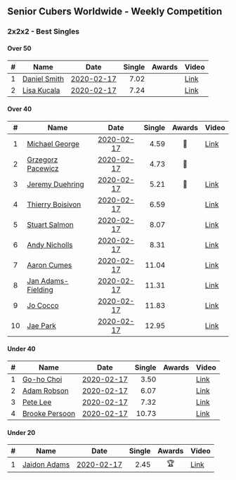 ## Senior Cubers Worldwide - Weekly Competition
### 2x2x2 - Best Singles

#### Over 50

| # | Name | Date | Single | Awards | Video |
| :--: | -- | :--: | --: | :--: | -- |
| 1 | [Daniel Smith](../persons/daniel_smith.md) | [2020-02-17](2020-02-17.md) | 7.02 |  | [Link](https://www.facebook.com/events/176704156956327/permalink/178124056814337/) |
| 2 | [Lisa Kucala](../persons/lisa_kucala.md) | [2020-02-17](2020-02-17.md) | 7.24 |  | [Link](https://www.facebook.com/events/176704156956327/permalink/177822780177798/) |

#### Over 40

| # | Name | Date | Single | Awards | Video |
| :--: | -- | :--: | --: | :--: | -- |
| 1 | [Michael George](../persons/michael_george.md) | [2020-02-17](2020-02-17.md) | 4.59 | 🥇 | [Link](https://www.facebook.com/events/176704156956327/permalink/178424350117641/) |
| 2 | [Grzegorz Pacewicz](../persons/grzegorz_pacewicz.md) | [2020-02-17](2020-02-17.md) | 4.73 | 🥉 | |
| 3 | [Jeremy Duehring](../persons/jeremy_duehring.md) | [2020-02-17](2020-02-17.md) | 5.21 | 🥈 | [Link](https://www.facebook.com/events/176704156956327/permalink/177381356888607/) |
| 4 | [Thierry Boisivon](../persons/thierry_boisivon.md) | [2020-02-17](2020-02-17.md) | 6.59 |  | [Link](https://www.facebook.com/events/176704156956327/permalink/181037429856333/) |
| 5 | [Stuart Salmon](../persons/stuart_salmon.md) | [2020-02-17](2020-02-17.md) | 8.07 |  | [Link](https://www.facebook.com/events/176704156956327/permalink/181182663175143/) |
| 6 | [Andy Nicholls](../persons/andy_nicholls.md) | [2020-02-17](2020-02-17.md) | 8.31 |  | [Link](https://www.facebook.com/events/176704156956327/permalink/177170673576342/) |
| 7 | [Aaron Cumes](../persons/aaron_cumes.md) | [2020-02-17](2020-02-17.md) | 11.04 |  | [Link](https://www.facebook.com/events/176704156956327/permalink/178556813437728/) |
| 8 | [Jan Adams-Fielding](../persons/jan_adams-fielding.md) | [2020-02-17](2020-02-17.md) | 11.31 |  | [Link](https://www.facebook.com/events/176704156956327/permalink/180508603242549/) |
| 9 | [Jo Cocco](../persons/jo_cocco.md) | [2020-02-17](2020-02-17.md) | 11.83 |  | [Link](https://www.facebook.com/events/176704156956327/permalink/181058473187562/) |
| 10 | [Jae Park](../persons/jae_park.md) | [2020-02-17](2020-02-17.md) | 12.95 |  | [Link](https://www.facebook.com/events/176704156956327/permalink/177449880215088/) |

#### Under 40

| # | Name | Date | Single | Awards | Video |
| :--: | -- | :--: | --: | :--: | -- |
| 1 | [Go-ho Choi](../persons/go-ho_choi.md) | [2020-02-17](2020-02-17.md) | 3.50 |  | [Link](https://www.facebook.com/events/176704156956327/permalink/178287783464631/) |
| 2 | [Adam Robson](../persons/adam_robson.md) | [2020-02-17](2020-02-17.md) | 6.07 |  | [Link](https://www.facebook.com/events/176704156956327/permalink/178953400064736/) |
| 3 | [Pete Lee](../persons/pete_lee.md) | [2020-02-17](2020-02-17.md) | 7.32 |  | [Link](https://www.facebook.com/events/176704156956327/permalink/179850233308386/) |
| 4 | [Brooke Persoon](../persons/brooke_persoon.md) | [2020-02-17](2020-02-17.md) | 10.73 |  | [Link](https://www.facebook.com/events/176704156956327/permalink/181292296497513/) |

#### Under 20

| # | Name | Date | Single | Awards | Video |
| :--: | -- | :--: | --: | :--: | -- |
| 1 | [Jaidon Adams](../persons/jaidon_adams.md) | [2020-02-17](2020-02-17.md) | 2.45 | 🏆 | [Link](https://www.facebook.com/events/176704156956327/permalink/180633799896696/) |


<!-- Global site tag (gtag.js) - Google Analytics -->
<script async src="https://www.googletagmanager.com/gtag/js?id=UA-86348435-3"></script>
<script>window.dataLayer = window.dataLayer || []; function gtag() {dataLayer.push(arguments);} gtag('js', new Date()); gtag('config', 'UA-86348435-3');</script>
